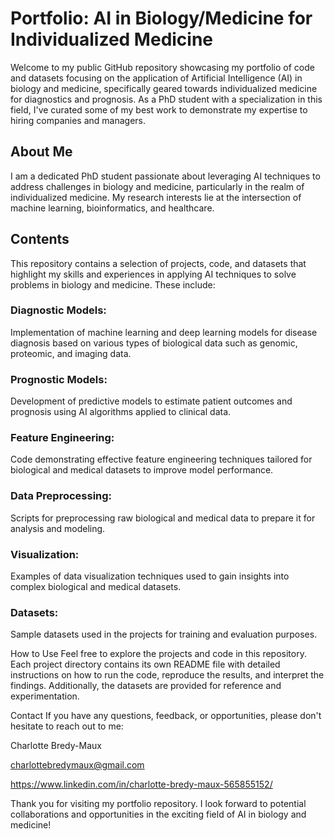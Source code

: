 # Portfolio: AI in Biology/Medicine for Individualized Medicine
Welcome to my public GitHub repository showcasing my portfolio of code and datasets focusing on the application of Artificial Intelligence (AI) in biology and medicine, specifically geared towards individualized medicine for diagnostics and prognosis. As a PhD student with a specialization in this field, I've curated some of my best work to demonstrate my expertise to hiring companies and managers.

## About Me
I am a dedicated PhD student passionate about leveraging AI techniques to address challenges in biology and medicine, particularly in the realm of individualized medicine. My research interests lie at the intersection of machine learning, bioinformatics, and healthcare.

## Contents
This repository contains a selection of projects, code, and datasets that highlight my skills and experiences in applying AI techniques to solve problems in biology and medicine. These include:

### Diagnostic Models:
Implementation of machine learning and deep learning models for disease diagnosis based on various types of biological data such as genomic, proteomic, and imaging data.

### Prognostic Models:
Development of predictive models to estimate patient outcomes and prognosis using AI algorithms applied to clinical data.

### Feature Engineering:
Code demonstrating effective feature engineering techniques tailored for biological and medical datasets to improve model performance.

### Data Preprocessing:
Scripts for preprocessing raw biological and medical data to prepare it for analysis and modeling.

### Visualization:
Examples of data visualization techniques used to gain insights into complex biological and medical datasets.

### Datasets:
Sample datasets used in the projects for training and evaluation purposes.

How to Use
Feel free to explore the projects and code in this repository. Each project directory contains its own README file with detailed instructions on how to run the code, reproduce the results, and interpret the findings. Additionally, the datasets are provided for reference and experimentation.

Contact
If you have any questions, feedback, or opportunities, please don't hesitate to reach out to me:

Charlotte Bredy-Maux

charlottebredymaux@gmail.com

https://www.linkedin.com/in/charlotte-bredy-maux-565855152/

Thank you for visiting my portfolio repository. I look forward to potential collaborations and opportunities in the exciting field of AI in biology and medicine!
